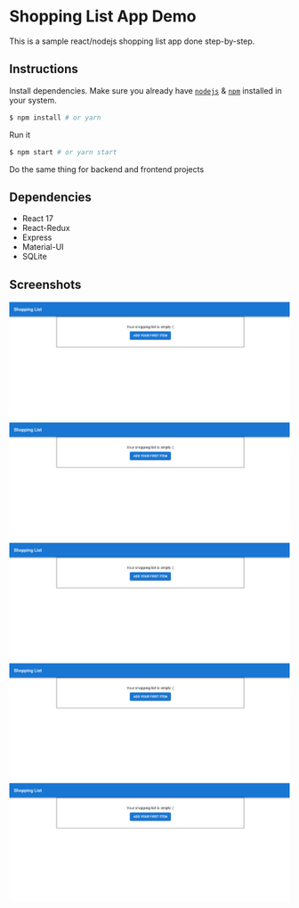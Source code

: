 # Shopping List App Demo
This is a sample react/nodejs shopping list app done step-by-step.

## Instructions
   Install dependencies. Make sure you already have [`nodejs`](https://nodejs.org/en/) & [`npm`](https://www.npmjs.com/) installed in your system.
   ```bash
   $ npm install # or yarn
   ```
   Run it
   ```bash
   $ npm start # or yarn start
   ```

Do the same thing for backend and frontend projects

## Dependencies

- React 17
- React-Redux
- Express
- Material-UI
- SQLite

## Screenshots
![Screeshots](screenshots/s0.png?raw=true "S0")
![Screeshots](screenshots/s0.png?raw=true "S1")
![Screeshots](screenshots/s0.png?raw=true "S2")
![Screeshots](screenshots/s0.png?raw=true "S3")
![Screeshots](screenshots/s0.png?raw=true "S4")
